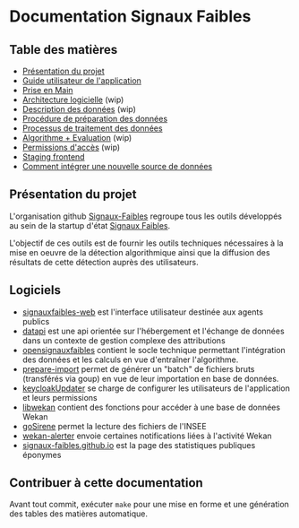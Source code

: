 # Documentation Signaux Faibles

<!-- DOCTOC SKIP -->

## Table des matières

- [Présentation du projet](#présentation-du-projet)
- [Guide utilisateur de l'application](https://signaux-faibles.gitbook.io/guide-dutilisation-et-f.a.q.-de-signaux-faibles/)
- [Prise en Main](prise-en-main.md)
- [Architecture logicielle](architecture-logicielle.md) (wip)
- [Description des données](description-donnees.md) (wip)
- [Procédure de préparation des données](procedure-import-donnees.md)
- [Processus de traitement des données](processus-traitement-donnees.md)
- [Algorithme + Evaluation](algorithme-evaluation.md) (wip)
- [Permissions d'accès](permissions.md) (wip)
- [Staging frontend](staging-frontend.md)
- [Comment intégrer une nouvelle source de données](integration-nouvelle-source-donnees.md)

## Présentation du projet

L'organisation github [Signaux-Faibles](https://github.com/signaux-faibles/) regroupe tous les outils développés au sein de la startup d'état [Signaux Faibles](https://beta.gouv.fr/startups/signaux-faibles.html).

L'objectif de ces outils est de fournir les outils techniques nécessaires à la mise en oeuvre de la détection algorithmique ainsi que la diffusion des résultats de cette détection auprès des utilisateurs.

## Logiciels

- [signauxfaibles-web](https://github.com/signaux-faibles/signauxfaibles-web) est l'interface utilisateur destinée aux agents publics
- [datapi](https://github.com/signaux-faibles/datapi) est une api orientée sur
  l'hébergement et l'échange de données dans un contexte de gestion complexe
  des attributions
- [opensignauxfaibles](https://github.com/signaux-faibles/opensignauxfaibles)
  contient le socle technique permettant l'intégration des données et les
  calculs en vue d'entraîner l'algorithme.
- [prepare-import](https://github.com/signaux-faibles/prepare-import) permet de
  générer un "batch" de fichiers bruts (transférés via goup) en vue de leur
  importation en base de données.
- [keycloakUpdater](https://github.com/signaux-faibles/keycloakUpdater) se charge de configurer les utilisateurs de l'application et leurs permissions
- [libwekan](https://github.com/signaux-faibles/libwekan) contient des fonctions pour accéder à une base de données Wekan
- [goSirene](https://github.com/signaux-faibles/goSirene) permet la lecture des fichiers de l'INSEE
- [wekan-alerter](https://github.com/signaux-faibles/wekan-alerter) envoie certaines notifications liées à l'activité Wekan
- [signaux-faibles.github.io](https://github.com/signaux-faibles/signaux-faibles.beta.gouv.fr) est la page des statistiques publiques éponymes

## Contribuer à cette documentation

Avant tout commit, exécuter `make` pour une mise en forme et une génération des tables des matières automatique.
